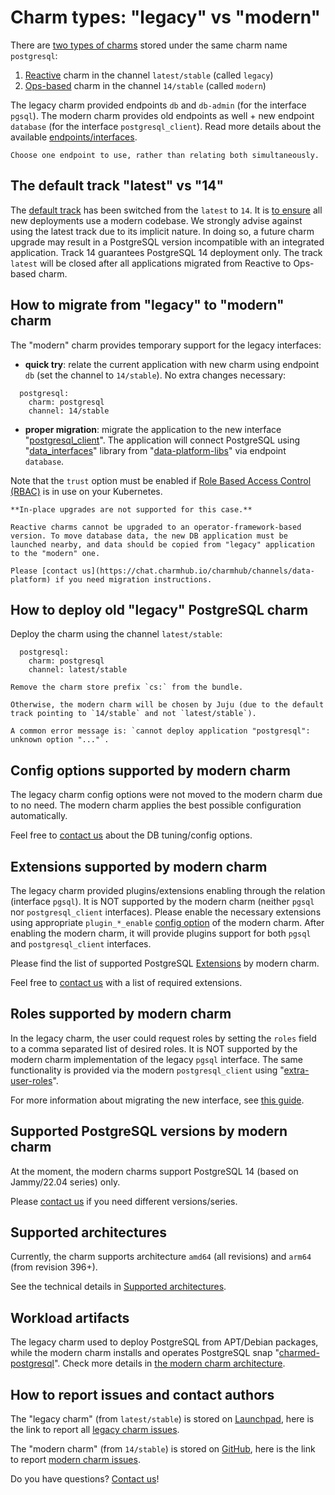 # Charm types: "legacy" vs "modern"

There are [two types of charms](https://juju.is/docs/sdk/charm-taxonomy#charm-types-by-generation) stored under the same charm name `postgresql`:

1. [Reactive](https://juju.is/docs/sdk/charm-taxonomy#reactive)  charm in the channel `latest/stable` (called `legacy`)
2. [Ops-based](https://juju.is/docs/sdk/ops) charm in the channel `14/stable` (called `modern`)

The legacy charm provided endpoints `db` and `db-admin` (for the interface `pgsql`). The modern charm provides old endpoints as well + new endpoint `database` (for the interface `postgresql_client`). Read more details about the available [endpoints/interfaces](/explanation/interfaces-and-endpoints).

```{note}
Choose one endpoint to use, rather than relating both simultaneously.
```

## The default track "latest" vs "14"

The [default track](https://docs.openstack.org/charm-guide/yoga/project/charm-delivery.html) has been switched from the `latest` to `14`. It is [to ensure](https://discourse.charmhub.io/t/request-switch-default-track-from-latest-to-14-for-postgresql-k8s-charms/10314) all new deployments use a modern codebase. We strongly advise against using the latest track due to its implicit nature. In doing so, a future charm upgrade may result in a PostgreSQL version incompatible with an integrated application. Track 14 guarantees PostgreSQL 14 deployment only. The track `latest` will be closed after all applications migrated from Reactive to Ops-based charm.

## How to migrate from "legacy" to "modern" charm

The "modern" charm provides temporary support for the legacy interfaces:

* **quick try**: relate the current application with new charm using endpoint `db` (set the channel to `14/stable`). No extra changes necessary:

```text
  postgresql:
    charm: postgresql
    channel: 14/stable
```

* **proper migration**: migrate the application to the new interface "[postgresql_client](https://github.com/canonical/charm-relation-interfaces)". The application will connect PostgreSQL using "[data_interfaces](https://charmhub.io/data-platform-libs/libraries/data_interfaces)" library from "[data-platform-libs](https://github.com/canonical/data-platform-libs/)" via endpoint `database`.

Note that the `trust` option must be enabled if [Role Based Access Control (RBAC)](https://kubernetes.io/docs/concepts/security/rbac-good-practices/) is in use on your Kubernetes. <!--TODO: is this relevant here?-->

```{warning}
**In-place upgrades are not supported for this case.**

Reactive charms cannot be upgraded to an operator-framework-based version. To move database data, the new DB application must be launched nearby, and data should be copied from "legacy" application to the "modern" one. 

Please [contact us](https://chat.charmhub.io/charmhub/channels/data-platform) if you need migration instructions.
```

## How to deploy old "legacy" PostgreSQL charm

Deploy the charm using the channel `latest/stable`:

```text
  postgresql:
    charm: postgresql
    channel: latest/stable
```

```{note}
Remove the charm store prefix `cs:` from the bundle. 

Otherwise, the modern charm will be chosen by Juju (due to the default track pointing to `14/stable` and not `latest/stable`).

A common error message is: `cannot deploy application "postgresql": unknown option "..."`.
```

## Config options supported by modern charm

The legacy charm config options were not moved to the modern charm due to no need. The modern charm applies the best possible configuration automatically. 

Feel free to [contact us](https://chat.charmhub.io/charmhub/channels/data-platform) about the DB tuning/config options.

## Extensions supported by modern charm

The legacy charm provided plugins/extensions enabling through the relation (interface `pgsql`). It is NOT supported by the modern charm (neither `pgsql` nor `postgresql_client` interfaces). Please enable the necessary extensions using appropriate `plugin_*_enable` [config option](https://charmhub.io/postgresql/configure) of the modern charm. After enabling the modern charm, it will provide plugins support for both `pgsql` and `postgresql_client` interfaces.

Please find the list of supported PostgreSQL [Extensions](/reference/plugins-extensions) by modern charm. 

Feel free to [contact us](/reference/contacts) with a list of required extensions.

## Roles supported by modern charm

In the legacy charm, the user could request roles by setting the `roles` field to a comma separated list of desired roles. It is NOT supported by the modern charm implementation of the legacy `pgsql` interface. The same functionality is provided via the modern `postgresql_client` using "[extra-user-roles](/explanation/users)". 

For more information about migrating the new interface, see [this guide](/how-to-guides/development/integrate-with-your-charm).

## Supported PostgreSQL versions by modern charm

At the moment, the modern charms support PostgreSQL 14 (based on Jammy/22.04 series) only.

Please [contact us](https://chat.charmhub.io/charmhub/channels/data-platform) if you need different versions/series.

## Supported architectures

Currently, the charm supports architecture `amd64` (all revisions) and `arm64` (from revision 396+). 

See the technical details in [Supported architectures](/reference/system-requirements).

## Workload artifacts

The legacy charm used to deploy PostgreSQL from APT/Debian packages,
while the modern charm installs and operates PostgreSQL snap "[charmed-postgresql](https://snapcraft.io/charmed-postgresql)". Check more details in [the modern charm architecture](/explanation/architecture).

## How to report issues and contact authors

The "legacy charm" (from `latest/stable`) is stored on [Launchpad](https://git.launchpad.net/postgresql-charm/), here is the link to report all [legacy charm issues](https://bugs.launchpad.net/postgresql-charm).

The "modern charm" (from `14/stable`) is stored on [GitHub](https://github.com/canonical/postgresql-operator), here is the link to report [modern charm issues](https://github.com/canonical/postgresql-operator/issues/new/choose).

Do you have questions? [Contact us](/reference/contacts)!

